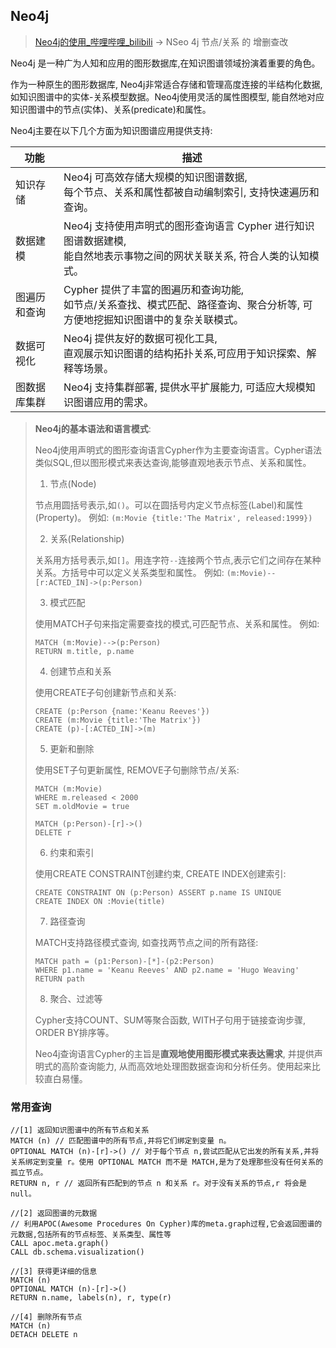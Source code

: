 ## **Neo4j**

> [Neo4j的使用_哔哩哔哩_bilibili](https://www.bilibili.com/video/BV13K4y187b4/?spm_id_from=333.1245.0.0)  -> NSeo 4j 节点/关系 的 增删查改 

Neo4j 是一种广为人知和应用的图形数据库,在知识图谱领域扮演着重要的角色。

作为一种原生的图形数据库, Neo4j非常适合存储和管理高度连接的半结构化数据, 如知识图谱中的实体-关系模型数据。Neo4j使用灵活的属性图模型, 能自然地对应知识图谱中的节点(实体)、关系(predicate)和属性。

Neo4j主要在以下几个方面为知识图谱应用提供支持:

| 功能         | 描述                                                         |
| ------------ | ------------------------------------------------------------ |
| 知识存储     | Neo4j 可高效存储大规模的知识图谱数据, <br />每个节点、关系和属性都被自动编制索引, 支持快速遍历和查询。 |
| 数据建模     | Neo4j 支持使用声明式的图形查询语言 Cypher 进行知识图谱数据建模, <br />能自然地表示事物之间的网状关联关系, 符合人类的认知模式。 |
| 图遍历和查询 | Cypher 提供了丰富的图遍历和查询功能, <br />如节点/关系查找、模式匹配、路径查询、聚合分析等, 可方便地挖掘知识图谱中的复杂关联模式。 |
| 数据可视化   | Neo4j 提供友好的数据可视化工具, <br />直观展示知识图谱的结构拓扑关系,可应用于知识探索、解释等场景。 |
| 图数据库集群 | Neo4j 支持集群部署, 提供水平扩展能力, 可适应大规模知识图谱应用的需求。 |

> **Neo4j的基本语法和语言模式**:
>
> Neo4j使用声明式的图形查询语言Cypher作为主要查询语言。Cypher语法类似SQL,但以图形模式来表达查询,能够直观地表示节点、关系和属性。
>
> 1. 节点(Node)
>
>   节点用圆括号表示,如`()`。可以在圆括号内定义节点标签(Label)和属性(Property)。
>   例如: `(m:Movie {title:'The Matrix', released:1999})`
>
> 2. 关系(Relationship)  
>
>   关系用方括号表示,如`[]`。用连字符`--`连接两个节点,表示它们之间存在某种关系。方括号中可以定义关系类型和属性。
>   例如: `(m:Movie)--[r:ACTED_IN]->(p:Person)`
>
> 3. 模式匹配
>
>   使用MATCH子句来指定需要查找的模式,可匹配节点、关系和属性。
>   例如:
>
> ```cypher
> MATCH (m:Movie)-->(p:Person) 
> RETURN m.title, p.name
> ```
>
> 4. 创建节点和关系
>
>   使用CREATE子句创建新节点和关系:
>
> ```cypher
> CREATE (p:Person {name:'Keanu Reeves'})
> CREATE (m:Movie {title:'The Matrix'})
> CREATE (p)-[:ACTED_IN]->(m)
> ```
>
> 5. 更新和删除
>
>   使用SET子句更新属性, REMOVE子句删除节点/关系:
>
> ```cypher
> MATCH (m:Movie) 
> WHERE m.released < 2000
> SET m.oldMovie = true
> 
> MATCH (p:Person)-[r]->()
> DELETE r
> ```
>
> 6. 约束和索引 
>
>   使用CREATE CONSTRAINT创建约束, CREATE INDEX创建索引:
>
> ```cypher
> CREATE CONSTRAINT ON (p:Person) ASSERT p.name IS UNIQUE
> CREATE INDEX ON :Movie(title)  
> ```
>
> 7. 路径查询
>
>   MATCH支持路径模式查询, 如查找两节点之间的所有路径:
>
> ```cypher
> MATCH path = (p1:Person)-[*]-(p2:Person)
> WHERE p1.name = 'Keanu Reeves' AND p2.name = 'Hugo Weaving'
> RETURN path
> ```
>
> 8. 聚合、过滤等
>
>   Cypher支持COUNT、SUM等聚合函数, WITH子句用于链接查询步骤, ORDER BY排序等。
>
> Neo4j查询语言Cypher的主旨是**直观地使用图形模式来表达需求**, 并提供声明式的高阶查询能力, 从而高效地处理图数据查询和分析任务。使用起来比较直白易懂。

### 常用查询

```cypher
//[1] 返回知识图谱中的所有节点和关系
MATCH (n) // 匹配图谱中的所有节点,并将它们绑定到变量 n。
OPTIONAL MATCH (n)-[r]->() // 对于每个节点 n,尝试匹配从它出发的所有关系,并将关系绑定到变量 r。使用 OPTIONAL MATCH 而不是 MATCH,是为了处理那些没有任何关系的孤立节点。
RETURN n, r // 返回所有匹配到的节点 n 和关系 r。对于没有关系的节点,r 将会是 null。

//[2] 返回图谱的元数据
// 利用APOC(Awesome Procedures On Cypher)库的meta.graph过程,它会返回图谱的元数据,包括所有的节点标签、关系类型、属性等
CALL apoc.meta.graph()
CALL db.schema.visualization()

//[3] 获得更详细的信息
MATCH (n) 
OPTIONAL MATCH (n)-[r]->()
RETURN n.name, labels(n), r, type(r)
                                  
//[4] 删除所有节点
MATCH (n)
DETACH DELETE n
```

